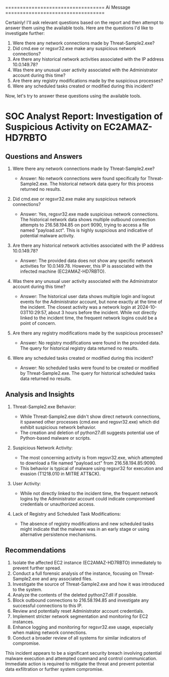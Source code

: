 ================================== Ai Message ==================================

Certainly! I'll ask relevant questions based on the report and then attempt to answer them using the available tools. Here are the questions I'd like to investigate further:

1. Were there any network connections made by Threat-Sample2.exe?
2. Did cmd.exe or regsvr32.exe make any suspicious network connections?
3. Are there any historical network activities associated with the IP address 10.0.149.78?
4. Was there any unusual user activity associated with the Administrator account during this time?
5. Are there any registry modifications made by the suspicious processes?
6. Were any scheduled tasks created or modified during this incident?

Now, let's try to answer these questions using the available tools.

<answer>

# SOC Analyst Report: Investigation of Suspicious Activity on EC2AMAZ-HD7RBTO

## Questions and Answers

1. Were there any network connections made by Threat-Sample2.exe?
   - Answer: No network connections were found specifically for Threat-Sample2.exe. The historical network data query for this process returned no results.

2. Did cmd.exe or regsvr32.exe make any suspicious network connections?
   - Answer: Yes, regsvr32.exe made suspicious network connections. The historical network data shows multiple outbound connection attempts to 216.58.194.85 on port 9090, trying to access a file named "payload.sct". This is highly suspicious and indicative of potential malware activity.

3. Are there any historical network activities associated with the IP address 10.0.149.78?
   - Answer: The provided data does not show any specific network activities for 10.0.149.78. However, this IP is associated with the infected machine (EC2AMAZ-HD7RBTO).

4. Was there any unusual user activity associated with the Administrator account during this time?
   - Answer: The historical user data shows multiple login and logout events for the Administrator account, but none exactly at the time of the incident. The closest activity was a network login at 2024-10-03T10:29:57, about 3 hours before the incident. While not directly linked to the incident time, the frequent network logins could be a point of concern.

5. Are there any registry modifications made by the suspicious processes?
   - Answer: No registry modifications were found in the provided data. The query for historical registry data returned no results.

6. Were any scheduled tasks created or modified during this incident?
   - Answer: No scheduled tasks were found to be created or modified by Threat-Sample2.exe. The query for historical scheduled tasks data returned no results.

## Analysis and Insights

1. Threat-Sample2.exe Behavior:
   - While Threat-Sample2.exe didn't show direct network connections, it spawned other processes (cmd.exe and regsvr32.exe) which did exhibit suspicious network behavior.
   - The creation and deletion of python27.dll suggests potential use of Python-based malware or scripts.

2. Suspicious Network Activity:
   - The most concerning activity is from regsvr32.exe, which attempted to download a file named "payload.sct" from 216.58.194.85:9090.
   - This behavior is typical of malware using regsvr32 for execution and evasion (T1218.010 in MITRE ATT&CK).

3. User Activity:
   - While not directly linked to the incident time, the frequent network logins by the Administrator account could indicate compromised credentials or unauthorized access.

4. Lack of Registry and Scheduled Task Modifications:
   - The absence of registry modifications and new scheduled tasks might indicate that the malware was in an early stage or using alternative persistence mechanisms.

## Recommendations

1. Isolate the affected EC2 instance (EC2AMAZ-HD7RBTO) immediately to prevent further spread.
2. Conduct a full forensic analysis of the instance, focusing on Threat-Sample2.exe and any associated files.
3. Investigate the source of Threat-Sample2.exe and how it was introduced to the system.
4. Analyze the contents of the deleted python27.dll if possible.
5. Block outbound connections to 216.58.194.85 and investigate any successful connections to this IP.
6. Review and potentially reset Administrator account credentials.
7. Implement stricter network segmentation and monitoring for EC2 instances.
8. Enhance logging and monitoring for regsvr32.exe usage, especially when making network connections.
9. Conduct a broader review of all systems for similar indicators of compromise.

This incident appears to be a significant security breach involving potential malware execution and attempted command and control communication. Immediate action is required to mitigate the threat and prevent potential data exfiltration or further system compromise.

</answer>